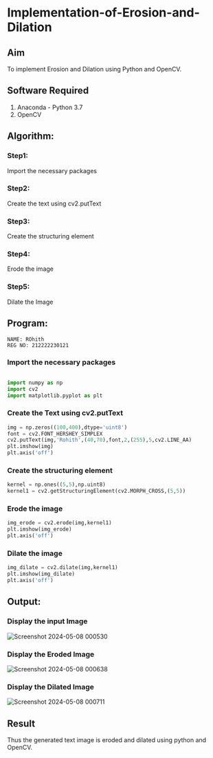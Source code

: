 # Implementation-of-Erosion-and-Dilation
## Aim
To implement Erosion and Dilation using Python and OpenCV.
## Software Required
1. Anaconda - Python 3.7
2. OpenCV
## Algorithm:
### Step1:
Import the necessary packages

### Step2:
Create the text using cv2.putText

### Step3:
Create the structuring element

### Step4:
Erode the image

### Step5:
Dilate the Image

## Program:
```
NAME: ROhith
REG NO: 212222230121
```
### Import the necessary packages
``` Python

import numpy as np
import cv2
import matplotlib.pyplot as plt
```

### Create the Text using cv2.putText
``` Python
img = np.zeros((100,400),dtype='uint8')
font = cv2.FONT_HERSHEY_SIMPLEX
cv2.putText(img,'Rohith',(40,70),font,2,(255),5,cv2.LINE_AA)
plt.imshow(img)
plt.axis('off')
```
### Create the structuring element
``` Python
kernel = np.ones((5,5),np.uint8)
kernel1 = cv2.getStructuringElement(cv2.MORPH_CROSS,(5,5))
```
### Erode the image
``` Python
img_erode = cv2.erode(img,kernel1)
plt.imshow(img_erode)
plt.axis('off')
```
### Dilate the image
``` Python
img_dilate = cv2.dilate(img,kernel1)
plt.imshow(img_dilate)
plt.axis('off')
```
## Output:

### Display the input Image

![Screenshot 2024-05-08 000530](https://github.com/Rohithravi333/erosion--dilation/assets/119394126/d32697cb-c88a-4355-9480-5568c175a43a)


### Display the Eroded Image

![Screenshot 2024-05-08 000638](https://github.com/Rohithravi333/erosion--dilation/assets/119394126/8958af0d-580a-470a-8c55-f01b6cc93c07)

### Display the Dilated Image
![Screenshot 2024-05-08 000711](https://github.com/Rohithravi333/erosion--dilation/assets/119394126/e280132e-c15e-421e-a899-982b1757d738)



## Result
Thus the generated text image is eroded and dilated using python and OpenCV.
